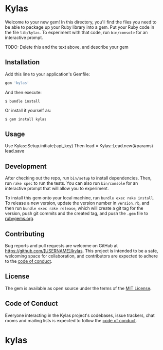 # Kylas

Welcome to your new gem! In this directory, you'll find the files you need to be able to package up your Ruby library into a gem. Put your Ruby code in the file `lib/kylas`. To experiment with that code, run `bin/console` for an interactive prompt.

TODO: Delete this and the text above, and describe your gem

## Installation

Add this line to your application's Gemfile:

```ruby
gem 'kylas'
```

And then execute:

    $ bundle install

Or install it yourself as:

    $ gem install kylas

## Usage

Use Kylas::Setup.initiate(:api_key)
Then 
lead = Kylas::Lead.new(#params)
lead.save
## Development

After checking out the repo, run `bin/setup` to install dependencies. Then, run `rake spec` to run the tests. You can also run `bin/console` for an interactive prompt that will allow you to experiment.

To install this gem onto your local machine, run `bundle exec rake install`. To release a new version, update the version number in `version.rb`, and then run `bundle exec rake release`, which will create a git tag for the version, push git commits and the created tag, and push the `.gem` file to [rubygems.org](https://rubygems.org).

## Contributing

Bug reports and pull requests are welcome on GitHub at https://github.com/[USERNAME]/kylas. This project is intended to be a safe, welcoming space for collaboration, and contributors are expected to adhere to the [code of conduct](https://github.com/[USERNAME]/kylas/blob/master/CODE_OF_CONDUCT.md).

## License

The gem is available as open source under the terms of the [MIT License](https://opensource.org/licenses/MIT).

## Code of Conduct

Everyone interacting in the Kylas project's codebases, issue trackers, chat rooms and mailing lists is expected to follow the [code of conduct](https://github.com/[USERNAME]/kylas/blob/master/CODE_OF_CONDUCT.md).
# kylas

